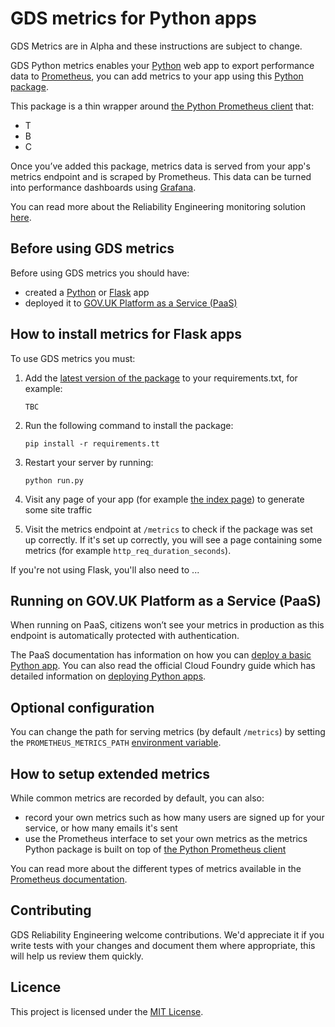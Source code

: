 # GDS metrics for Python apps

GDS Metrics are in Alpha and these instructions are subject to change.

GDS Python metrics enables your [Python][] web app to export performance data to [Prometheus][], you can add metrics to your app using this [Python package][].

This package is a thin wrapper around [the Python Prometheus client][] that:

* T
* B
* C

Once you’ve added this package, metrics data is served from your app's metrics endpoint and is scraped by Prometheus. This data can be turned into performance dashboards using [Grafana][].

You can read more about the Reliability Engineering monitoring solution [here][].

## Before using GDS metrics

Before using GDS metrics you should have:

* created a [Python][] or [Flask][] app
* deployed it to [GOV.UK Platform as a Service (PaaS)][]

## How to install metrics for Flask apps

To use GDS metrics you must:

1. Add the [latest version of the package][] to your requirements.txt, for example:

    ```TBC```

2. Run the following command to install the package:

    ```pip install -r requirements.tt```

3. Restart your server by running:

    ```python run.py```

4. Visit any page of your app (for example [the index page][]) to generate some site traffic

5. Visit the metrics endpoint at `/metrics` to check if the package was set up correctly. If it's set up correctly, you will see a page containing some metrics (for example `http_req_duration_seconds`).

If you're not using Flask, you'll also need to ...

## Running on GOV.UK Platform as a Service (PaaS)

When running on PaaS, citizens won’t see your metrics in production as this endpoint is automatically protected with authentication.

The PaaS documentation has information on how you can [deploy a basic Python app][]. You can also read the official Cloud Foundry guide which has detailed information on [deploying Python apps][].

## Optional configuration

You can change the path for serving metrics (by default `/metrics`) by setting the `PROMETHEUS_METRICS_PATH` [environment variable][].

## How to setup extended metrics

While common metrics are recorded by default, you can also:

* record your own metrics such as how many users are signed up for your service, or how many emails it's sent
* use the Prometheus interface to set your own metrics as the metrics Python package is built on top of [the Python Prometheus client][]

You can read more about the different types of metrics available in the [Prometheus documentation][].

## Contributing

GDS Reliability Engineering welcome contributions. We'd appreciate it if you write tests with your changes and document them where appropriate, this will help us review them quickly.

## Licence

This project is licensed under the [MIT License][].

[Python]: https://www.python.org/
[Prometheus]: https://prometheus.io/
[Python package]: TBC
[the Python Prometheus client]: https://pypi.python.org/pypi/prometheus_client
[Grafana]: https://grafana.com/
[here]: https://reliability-engineering.cloudapps.digital/#reliability-engineering
[Flask]: http://flask.pocoo.org/
[GOV.UK Platform as a Service (PaaS)]: https://www.cloud.service.gov.uk/
[latest version of the package]: TBC
[the index page]: http://localhost:5000/
[PaaS]: https://www.cloud.service.gov.uk/
[deploy a basic Python app]: TBC
[deploying Python apps]: TBC
[environment variable]: https://docs.cloud.service.gov.uk/#environment-variables
[Prometheus documentation]: https://prometheus.io/docs/concepts/metric_types/
[MIT License]: https://github.com/alphagov/gds_metrics_python/blob/master/LICENSE
